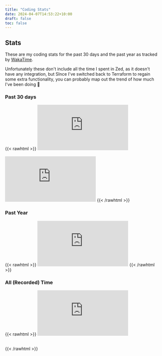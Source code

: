 ```yaml
---
title: "Coding Stats"
date: 2024-04-07T14:53:22+10:00
draft: false
toc: false
---
```


## Stats
These are my coding stats for the past 30 days and the past year as tracked by [WakaTime](https://wakatime.com).

Unfortunately these don't include all the time I spent in Zed, as it doesn't have any integration, but SInce I've switched back to Terraform to regain some extra functionality, you can probably map out the trend of how much I've been doing 🙂


### Past 30 days
{{< rawhtml >}}
<embed src="https://wakatime.com/share/@imaprotein/701209a5-b4ab-4cf8-bf4a-62e8e671dfa8.svg"></embed>
<br/><br/>
<embed src="https://wakatime.com/share/@imaprotein/af02e6ec-a36f-4e6d-82ff-85ca9c680ac6.svg"></embed>
{{< /rawhtml >}}

### Past Year

{{< rawhtml >}}
<embed src="https://wakatime.com/share/@imaprotein/af06b3e7-ed11-4997-8e30-7a1d740b548f.svg"></embed>
{{< /rawhtml >}}

### All (Recorded) Time

{{< rawhtml >}}
<embed src="https://wakatime.com/share/@imaprotein/96208eef-4e89-41c3-b5da-80d47228b454.svg"></embed>
<br/><br/>

{{< /rawhtml >}}
